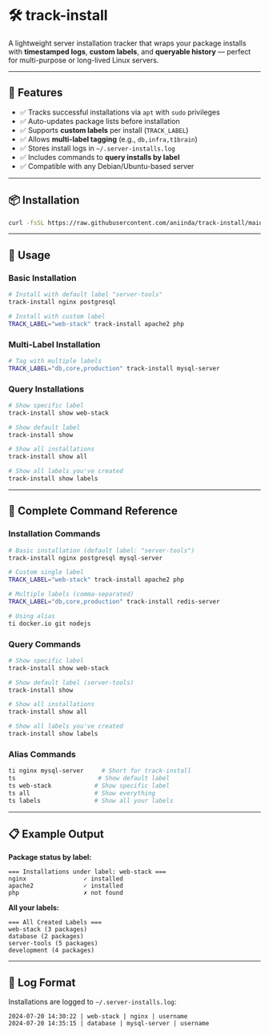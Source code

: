 # 🛠️ track-install

A lightweight server installation tracker that wraps your package installs with **timestamped logs**, **custom labels**, and **queryable history** — perfect for multi-purpose or long-lived Linux servers.

---

## 🚀 Features

- ✅ Tracks successful installations via `apt` with `sudo` privileges
- ✅ Auto-updates package lists before installation
- ✅ Supports **custom labels** per install (`TRACK_LABEL`)
- ✅ Allows **multi-label tagging** (e.g., `db,infra,t1brain`)
- ✅ Stores install logs in `~/.server-installs.log`
- ✅ Includes commands to **query installs by label**
- ✅ Compatible with any Debian/Ubuntu-based server

---

## 📦 Installation

```bash
curl -fsSL https://raw.githubusercontent.com/aniinda/track-install/main/track-install.sh | bash
```

---

## 🎯 Usage

### Basic Installation
```bash
# Install with default label "server-tools"
track-install nginx postgresql

# Install with custom label
TRACK_LABEL="web-stack" track-install apache2 php
```

### Multi-Label Installation
```bash
# Tag with multiple labels
TRACK_LABEL="db,core,production" track-install mysql-server
```

### Query Installations
```bash
# Show specific label
track-install show web-stack

# Show default label
track-install show

# Show all installations
track-install show all

# Show all labels you've created
track-install show labels
```

---

## 📖 Complete Command Reference

### Installation Commands
```bash
# Basic installation (default label: "server-tools")
track-install nginx postgresql mysql-server

# Custom single label
TRACK_LABEL="web-stack" track-install apache2 php

# Multiple labels (comma-separated)
TRACK_LABEL="db,core,production" track-install redis-server

# Using alias
ti docker.io git nodejs
```

### Query Commands
```bash
# Show specific label
track-install show web-stack

# Show default label (server-tools)
track-install show

# Show all installations
track-install show all

# Show all labels you've created
track-install show labels
```

### Alias Commands
```bash
ti nginx mysql-server     # Short for track-install
ts                       # Show default label
ts web-stack            # Show specific label  
ts all                  # Show everything
ts labels               # Show all your labels
```

---

## 📋 Example Output

**Package status by label:**
```
=== Installations under label: web-stack ===
nginx                ✓ installed
apache2              ✓ installed
php                  ✗ not found
```

**All your labels:**
```
=== All Created Labels ===
web-stack (3 packages)
database (2 packages)
server-tools (5 packages)
development (4 packages)
```

---

## 📝 Log Format

Installations are logged to `~/.server-installs.log`:
```
2024-07-20 14:30:22 | web-stack | nginx | username
2024-07-20 14:35:15 | database | mysql-server | username
```
